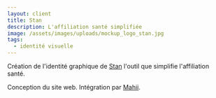 ```yaml
---
layout: client
title: Stan
description: L'affiliation santé simplifiée
image: /assets/images/uploads/mockup_logo_stan.jpg
tags:
  - identité visuelle
---
```

Création de l'identité graphique de [Stan](http://stan.express/) l'outil que simplifie l'affiliation santé.

Conception du site web. Intégration par [Mahii](http://mahii.pro/).
